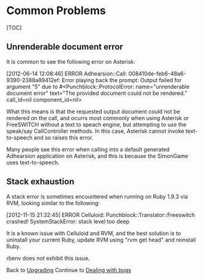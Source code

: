 # Common Problems

[TOC]

## Unrenderable document error

It is common to see the following error on Asterisk:

[2012-06-14 12:08:46] ERROR Adhearsion::Call: 008410de-feb6-48a6-9390-2388a89412ef: Error playing back the prompt: Output failed for argument "5" due to #<Punchblock::ProtocolError: name="unrenderable document error" text="The provided document could not be rendered." call_id=nil component_id=nil>

What this means is that the requested output document could not be rendered on the call, and ocurrs most commonly when using Asterisk or FreeSWITCH without a text to speach engine, but attempting to use the speak/say CallController methods. In this case, Asterisk cannot invoke text-to-speech and so raises this error.

Many people see this error when calling into a default generated Adhearsion application on Asterisk, and this is because the SimonGame uses text-to-speech.

## Stack exhaustion

A stack error is sometimes encountered when running on Ruby 1.9.3 via RVM, looking similar to the following:

[2012-11-15 21:32:45] ERROR Celluloid: Punchblock::Translator::Freeswitch crashed!
SystemStackError: stack level too deep

It is a known issue with Celluloid and RVM, and the best solution is to uninstall your current Ruby, update RVM using "rvm get head" and reinstall Ruby.

rbenv does not exhibit this issue.

<div class='docs-progress-nav'>
  <span class='back'>
    Back to <a href="/docs/upgrading">Upgrading</a>
  </span>
  <span class='forward'>
    Continue to <a href="/docs/dealing-with-bugs">Dealing with bugs</a>
  </span>
</div>
